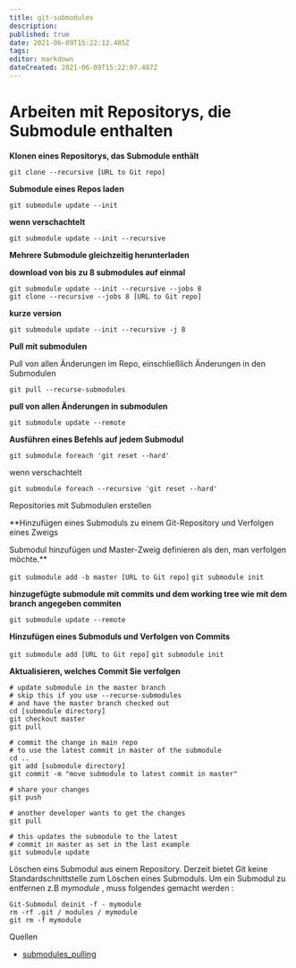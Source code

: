 ```yaml
---
title: git-submodules
description: 
published: true
date: 2021-06-09T15:22:12.485Z
tags: 
editor: markdown
dateCreated: 2021-06-09T15:22:07.487Z
---
```


# Arbeiten mit Repositorys, die Submodule enthalten

**Klonen eines Repositorys, das Submodule enthält**

`git clone --recursive [URL to Git repo]`


**Submodule eines Repos laden**

`git submodule update --init`

**wenn verschachtelt**

`git submodule update --init --recursive`


**Mehrere Submodule gleichzeitig herunterladen**

**download von bis zu 8 submodules auf einmal**

```
git submodule update --init --recursive --jobs 8
git clone --recursive --jobs 8 [URL to Git repo]
```
**kurze version**

`git submodule update --init --recursive -j 8`

**Pull mit submodulen**

Pull von allen Änderungen im Repo, einschließlich Änderungen in den Submodulen

`git pull --recurse-submodules`

**pull von allen Änderungen in submodulen**

`git submodule update --remote`


**Ausführen eines Befehls auf jedem Submodul**

`git submodule foreach 'git reset --hard'`

wenn verschachtelt

`git submodule foreach --recursive 'git reset --hard'`

Repositories mit Submodulen erstellen

**Hinzufügen eines Submoduls zu einem Git-Repository und Verfolgen eines Zweigs

Submodul hinzufügen und Master-Zweig definieren als den,  man verfolgen möchte.**

`git submodule add -b master [URL to Git repo]`
`git submodule init`

**hinzugefügte submodule mit commits und dem working tree wie mit dem branch angegeben commiten**

`git submodule update --remote`

**Hinzufügen eines Submoduls und Verfolgen von Commits**

`git submodule add [URL to Git repo]`
`git submodule init`

**Aktualisieren, welches Commit Sie verfolgen**

```
# update submodule in the master branch
# skip this if you use --recurse-submodules
# and have the master branch checked out
cd [submodule directory]
git checkout master
git pull

# commit the change in main repo
# to use the latest commit in master of the submodule
cd ..
git add [submodule directory]
git commit -m "move submodule to latest commit in master"

# share your changes
git push
```

```
# another developer wants to get the changes
git pull

# this updates the submodule to the latest
# commit in master as set in the last example
git submodule update
```

Löschen eins Submodul aus einem Repository.
Derzeit bietet Git keine Standardschnittstelle zum Löschen eines Submoduls. Um ein Submodul zu entfernen z.B _mymodule_ , muss folgendes gemacht werden :

```
Git-Submodul deinit -f - mymodule
rm -rf .git / modules / mymodule
git rm -f mymodule
```

Quellen

* [submodules_pulling](https://www.vogella.com/tutorials/GitSubmodules/article.html#submodules_pulling)
